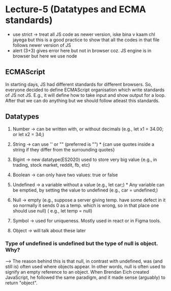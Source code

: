 # Lecture-5 (Datatypes and ECMA standards)

* use strict -> treat all JS code as newer version, iske bina v kaam chl jayega but this is a good practice to show that all the codes in that file follows newer version of JS
* alert (3+3) gives error here but not in browser coz. JS engine is in browser but here we use node

## ECMAScript
In starting days, JS had different standards for different browsers. So, everyone decided to define ECMAScript organisation which write standards of JS not JS. E.g., it will define how to take input and show output for a loop. After that we can do anything but we should follow atleast this standards.

## Datatypes
1. Number -> can be written with, or without decimals (e.g., let x1 = 34.00; or let x2 = 34;)

2. String -> can use '' or "" (preferred is "") 
       * {can use quotes inside a string if they differ from the surrounding quotes}

3. Bigint -> new datatype(ES2020) used to store very big value {e.g., in trading, stock market, reddit, fb, etc}

4. Boolean -> can only have two values: true or false

5. Undefined -> a variable without a value (e.g., let car;)
       * Any variable can be emptied, by setting the value to undefined (e.g., car = undefined;)

6. Null -> empty (e.g., suppose a server giving temp. have some defect in it so normally it sends 0 as a temp. which is wrong, so in that place one should use null) ( e.g., let temp = null)

7. Symbol -> used for uniqueness. Mostly used in react or in Figma tools.

8. Object -> will talk about these later



### Type of undefined is undefined but the type of null is object. Why?
--> The reason behind this is that null, in contrast with undefined, was (and still is) often used where objects appear. In other words, null is often used to signify an empty reference to an object. When Brendan Eich created JavaScript, he followed the same paradigm, and it made sense (arguably) to return "object".